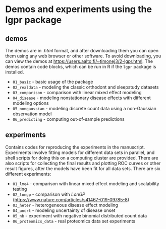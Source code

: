 # Demos and experiments using the lgpr package

## demos
The demos are in *.html* format, and after downloading them you can open them using any web browser or other software. To avoid downloading, you can view the demos at https://users.aalto.fi/~timonej3/2-lgpr.html. The demos contain code blocks, which can be run in R if the `lgpr` package is installed.
* `01_basic` - basic usage of the package
* `02_realdata` - modeling the classic orthodont and sleepstudy datasets
* `03_comparison` - comparison with linear mixed effect modeling
* `04_disease` - modeling nonstationary disease effects with different modeling options
* `05_nongaussian` - modeling discrete count data using a non-Gaussian observation model
* `06_predicting` - computing out-of-sample predictions

## experiments
Contains codes for reproducing the experiments in the manuscript. Experiments involve fitting models for different data sets in parallel, and shell scripts for doing this on a computing cluster are provided. There are also scripts for collecting the final results and plotting ROC curves or other result figures, after the models have been fit for all data sets. There are six different experiments:

* `01_lme4` - comparison with linear mixed effect modeling and scalability testing
* `02_longp` - comparison with *LonGP* (https://www.nature.com/articles/s41467-019-09785-8)
* `03_heter` - heterogeneous disease effect modeling
* `04_uncrt` - modeling uncertainty of disease onset
* `05_nb` - experiment with negative binomial distributed count data
* `06_proteomics_data` - real proteomics data set experiments
